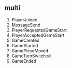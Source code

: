 ## multi

1. PlayerJoined
2. MessageSend
3. PlayerRequestedGameStart
4. PlayerAcceptedGameStart
5. GameCreated
6. GameStarted
7. GamePieceMoved
8. GameTurnSwitched
9. GameEnded
